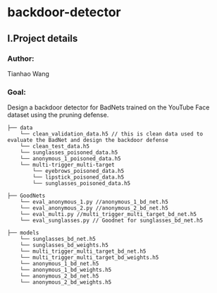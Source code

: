 # backdoor-detector

## I.Project details
### Author: 
Tianhao Wang

### Goal: 
Design a backdoor detector for BadNets trained on the YouTube Face dataset using the pruning defense.
    
    ├── data 
        └── clean_validation_data.h5 // this is clean data used to evaluate the BadNet and design the backdoor defense
        └── clean_test_data.h5
        └── sunglasses_poisoned_data.h5
        └── anonymous_1_poisoned_data.h5
        └── multi-trigger_multi-target
            └── eyebrows_poisoned_data.h5
            └── lipstick_poisoned_data.h5
            └── sunglasses_poisoned_data.h5
    
    ├── GoodNets
        └── eval_anonymous_1.py //anonymous_1_bd_net.h5
        └── eval_anonymous_2.py //anonymous_2_bd_net.h5
        └── eval_multi.py //multi_trigger_multi_target_bd_net.h5
        └── eval_sunglasses.py // Goodnet for sunglasses_bd_net.h5
    
    ├── models
        └── sunglasses_bd_net.h5
        └── sunglasses_bd_weights.h5
        └── multi_trigger_multi_target_bd_net.h5
        └── multi_trigger_multi_target_bd_weights.h5
        └── anonymous_1_bd_net.h5
        └── anonymous_1_bd_weights.h5
        └── anonymous_2_bd_net.h5
        └── anonymous_2_bd_weights.h5
    
  
     
